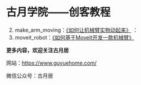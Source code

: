 # 古月学院——创客教程

2. make_arm_moving：[《如何让机械臂实物动起来》](https://class.guyuehome.com/detail/p_5f4deecde4b06a37e038f7b2/6) ：
3. moveit_robot：[《如何基于MoveIt开发一款机械臂》](https://class.guyuehome.com/detail/p_5faa57f1e4b04db7c08da8f8/6) 
   

**更多内容，欢迎关注古月居**

网站：https://www.guyuehome.com/

微信公众号：古月居
